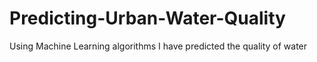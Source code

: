 # Predicting-Urban-Water-Quality
Using Machine Learning algorithms I have predicted the quality of water
